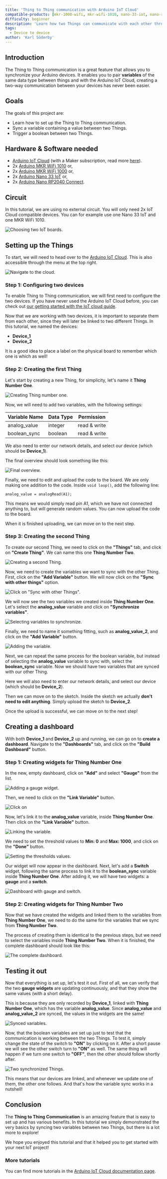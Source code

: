 ```yaml
---
title: 'Thing to Thing communication with Arduino IoT Cloud'
compatible-products: [mkr-1000-wifi, mkr-wifi-1010, nano-33-iot, nano-rp2040-connect]
difficulty: beginner
description: 'Learn how two Things can communicate with each other through variable syncing.'
tags:
  - Device to device
author: 'Karl Söderby'
---
```


## Introduction

The Thing to Thing communication is a great feature that allows you to synchronize your Arduino devices. It enables you to pair **variables** of the same data type between things and with the Arduino IoT Cloud, creating a two-way communication between your devices has never been easier.

## Goals

The goals of this project are:

- Learn how to set up the Thing to Thing communication.
- Sync a variable containing a value between two Things.
- Trigger a boolean between two Things.

## Hardware & Software needed

- [Arduino IoT Cloud](https://create.arduino.cc/iot/) (with a Maker subscription, read more [here](https://store.arduino.cc/digital/create)).
- 2x [Arduino MKR WiFi 1010](https://store.arduino.cc/mkr-wifi-1010) or,
- 2x [Arduino MKR WiFi 1000](https://store.arduino.cc/arduino-mkr1000-wifi) or,
- 2x [Arduino Nano 33 IoT](https://store.arduino.cc/arduino-nano-33-iot) or,
- 2x [Arduino Nano RP2040 Connect](https://store.arduino.cc/nano-rp2040-connect-with-headers).


## Circuit

In this tutorial, we are using no external circuit. You will only need 2x IoT Cloud compatible devices. You can for example use one Nano 33 IoT and one MKR WiFi 1010.

![Choosing two IoT boards.](assets/thing-to-thing-circuit.png)

## Setting up the Things

To start, we will need to head over to the [Arduino IoT Cloud](https://create.arduino.cc/iot/). This is also accessible through the menu at the top right.

![Navigate to the cloud.](assets/thing-to-thing-img-00.png)

### Step 1: Configuring two devices

To enable Thing to Thing communication, we will first need to configure the two devices. If you have never used the Arduino IoT Cloud before, you can check out [our getting started with the IoT cloud guide](https://www.arduino.cc/en/Tutorial/iot-cloud-getting-started).

Now that we are working with two devices, it is important to separate them from each other, since they will later be linked to two different Things. In this tutorial, we named the devices:

- **Device_1**
- **Device_2**

It is a good idea to place a label on the physical board to remember which one is which as well!

### Step 2: Creating the first Thing

Let's start by creating a new Thing, for simplicity, let's name it **Thing Number One**.

![Creating Thing number one.](assets/thing-to-thing-img-01.png)

Now, we will need to add two variables, with the following settings:

| Variable Name | Data Type | Permission   |
| ------------- | --------- | ------------ |
| analog_value  | integer   | read & write |
| boolean_sync  | boolean   | read & write |

We also need to enter our network details, and select our device (which should be **Device_1**).

The final overview should look something like this:

![Final overview.](assets/thing-to-thing-img-02.png)

Finally, we need to edit and upload the code to the board. We are only making one addition to the code. Inside `void loop()`, add the following line:

```arduino
analog_value = analogRead(A1);
```

This means we would simply read pin A1, which we have not connected anything to, but will generate random values. You can now upload the code to the board.

When it is finished uploading, we can move on to the next step.

### Step 3: Creating the second Thing

To create our second Thing, we need to click on the **"Things"** tab, and click on **"Create Thing"**. We can name this one **Thing Number Two**.

![Creating a second Thing.](assets/thing-to-thing-img-03.png)

Now, we need to create the variables we want to sync with the other Thing. First, click on the **"Add Variable"** button. We will now click on the **"Sync with other things"** option.

![Click on "Sync with other Things".](assets/thing-to-thing-img-04.png)

We will now see the two variables we created inside **Thing Number One**. Let's select the **analog_value** variable and click on **"Synchronize variables"**.

![Selecting variables to synchronize.](assets/thing-to-thing-img-05.png)

Finally, we need to name it something fitting, such as **analog_value_2**, and click on the **"Add Variable"** button.

![Adding the variable.](assets/thing-to-thing-img-06.png)

Next, we can repeat the same process for the boolean variable, but instead of selecting the **analog_value** variable to sync with, select the **boolean_sync** variable. Now we should have two variables that are synced with our other Thing.

Here we will also need to enter our network details, and select our device (which should be **Device_2**).

Then we can move on to the sketch. Inside the sketch we actually **don't need to edit anything**. Simply upload the sketch to **Device_2**.

Once the upload is successful, we can move on to the next step!

## Creating a dashboard

With both **Device_1** and **Device_2** up and running, we can go on to **create a dashboard**. Navigate to the **"Dashboards"** tab, and click on the **"Build Dashboard"** button.

### Step 1: Creating widgets for Thing Number One

In the new, empty dashboard, click on **"Add"** and select **"Gauge"** from the list.

![Adding a gauge widget.](assets/thing-to-thing-img-07.png)

Then, we need to click on the **"Link Variable"** button.

![Click on](assets/thing-to-thing-img-08.png)

Now, let's link it to the **analog_value** variable, inside **Thing Number One**. Then click on the **"Link Variable"** button.

![Linking the variable.](assets/thing-to-thing-img-09.png)

We need to set the threshold values to **Min: 0** and **Max: 1000**, and click on the **"Done"** button.

![Setting the thresholds values.](assets/thing-to-thing-img-10.png)

Our widget will now appear in the dashboard. Next, let's add a **Switch** widget, following the same process to link it to the **boolean_sync** variable inside **Thing Number One**. After adding it, we will have two widgets: a **gauge** and a **switch**.

![Dashboard with gauge and switch.](assets/thing-to-thing-img-11.png)

### Step 2: Creating widgets for Thing Number Two

Now that we have created the widgets and linked them to the variables from **Thing Number One**, we need to do the same for the variables that we sync from **Thing Number Two**.

The process of creating them is identical to the previous steps, but we need to select the variables inside **Thing Number Two**. When it is finished, the complete dashboard should look like this:

![The complete dashboard.](assets/thing-to-thing-img-12.png)

## Testing it out

Now that everything is set up, let's test it out. First of all, we can verify that the two **gauge widgets** are updating continuously, and that they show the same values (with a short delay).

This is because they are only recorded by **Device_1**, linked with **Thing Number One**, which has the variable **analog_value**. Since **analog_value** and **analog_value_2** are synced, the values in the widgets are the same!

![Synced variables.](assets/thing-to-thing-img-13.png)

Now, that the boolean variables are set up just to test that the communication is working between the two Things. To test it, simply change the state of the switch to **"ON"** by clicking on it. After a short pause we will see the other switch turn to **"ON"** as well. The same thing will happen if we turn one switch to **"OFF"**, then the other should follow shortly after.

![Two synchronized Things.](assets/dashboard_motion.gif)

This means that our devices are linked, and whenever we update one of them, the other one follows. And that's how the variable sync works in a nutshell!

## Conclusion

The **Thing to Thing Communication** is an amazing feature that is easy to set up and has various benefits. In this tutorial we simply demonstrated the very basics by syncing two variables between two Things, but there is a lot more to explore!

We hope you enjoyed this tutorial and that it helped you to get started with your next IoT project!

### More tutorials

You can find more tutorials in the [Arduino IoT Cloud documentation page](/arduino-cloud/).